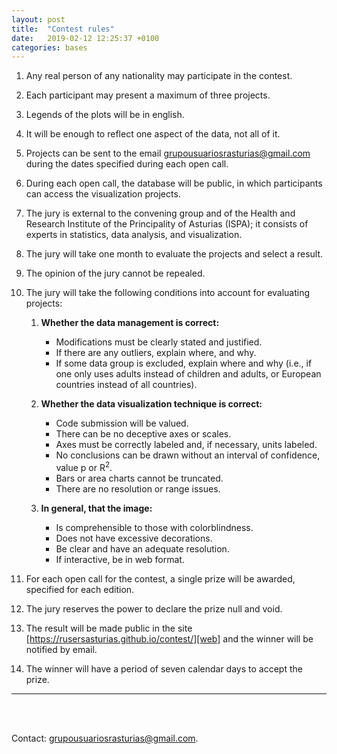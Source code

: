 ```yaml
---
layout: post
title:  "Contest rules"
date:   2019-02-12 12:25:37 +0100
categories: bases
---
```


1. Any real person of any nationality may participate in the contest.
2. Each participant may present a maximum of three projects.
3. Legends of the plots will be in english.
4. It will be enough to reflect one aspect of the data, not all of it.
5. Projects can be sent to the email grupousuariosrasturias@gmail.com during the dates specified during each open call.
6. During each open call, the database will be public, in which participants can access the visualization projects.
7. The jury is external to the convening group and of the Health and Research Institute of the Principality of Asturias (ISPA); it consists of experts in statistics, data analysis, and visualization.
8. The jury will take one month to evaluate the projects and select a result.
9. The opinion of the jury cannot be repealed.
10. The jury will take the following conditions into account for evaluating projects:

     1. **Whether the data management is correct:**
         * Modifications must be clearly stated and justified.
         * If there are any outliers, explain where, and why.
         * If some data group is excluded, explain where and why (i.e., if one only uses adults instead of children and adults, or European countries instead of all countries).

     2. **Whether the data visualization technique is correct:**
         * Code submission will be valued.
         * There can be no deceptive axes or scales.
         * Axes must be correctly labeled and, if necessary, units labeled.
         * No conclusions can be drawn without an interval of confidence, value p or R<sup>2</sup>.
         * Bars or area charts cannot be truncated.
         * There are no resolution or range issues.

     3. **In general, that the image:**
         * Is comprehensible to those with colorblindness.
         * Does not have excessive decorations. 
         * Be clear and have an adequate resolution.
         * If interactive, be in web format.
         
11. For each open call for the contest, a single prize will be awarded, specified for each edition.
12. The jury reserves the power to declare the prize null and void.
13. The result will be made public in the site [https://rusersasturias.github.io/contest/][web] and the winner will be notified by email.
14. The winner will have a period of seven calendar days to accept the prize.

___
<br><br>

Contact: grupousuariosrasturias@gmail.com.


[GitHub]: https://github.com/RUsersAsturias
[web]: https://rusersasturias.github.io/contest/






